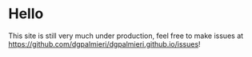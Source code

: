 # Hello

This site is still very much under production, feel free to make issues at
https://github.com/dgpalmieri/dgpalmieri.github.io/issues!
